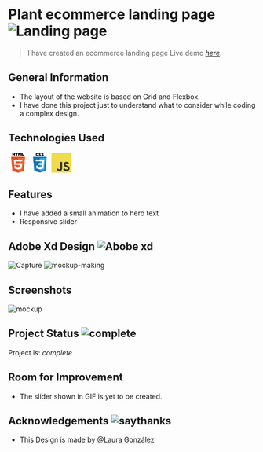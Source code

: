 # Plant ecommerce landing page ![Landing page](https://img.shields.io/badge/Landing-Page-%23FFC0CB) 
> I have created an ecommerce landing page
> Live demo [_here_](https://www.example.com). 

## General Information
- The layout of the website is based on Grid and Flexbox.
- I have done this project just to understand what to consider while coding a complex design.


## Technologies Used
> <p align="center">
  <code><img height="40" src="https://raw.githubusercontent.com/github/explore/80688e429a7d4ef2fca1e82350fe8e3517d3494d/topics/html/html.png"></code> 
  <code><img height="40" src="https://raw.githubusercontent.com/github/explore/80688e429a7d4ef2fca1e82350fe8e3517d3494d/topics/css/css.png"></code> 
  <code><img height="40" src="https://raw.githubusercontent.com/github/explore/80688e429a7d4ef2fca1e82350fe8e3517d3494d/topics/javascript/javascript.png"></code> 
 </p>

## Features
-  I have added a small animation to hero text
-  Responsive slider

## Adobe Xd Design ![Abobe xd](https://img.shields.io/badge/Adobe%20XD-FF61F6?style=plastic&logo=Adobe%20XD&logoColor=white)
![Capture](https://user-images.githubusercontent.com/69894599/122237454-f7c5e280-cedc-11eb-9806-7b927888c717.jpg)
![mockup-making](https://user-images.githubusercontent.com/69894599/122241720-68223300-cee0-11eb-8819-9ae6ce41bda8.gif)


## Screenshots
![mockup](https://user-images.githubusercontent.com/69894599/122244998-f697b400-cee2-11eb-8f65-2f77d2c1f026.jpg)




## Project Status ![complete](https://i.ibb.co/QpNXY4r/output-onlinepngtools-1.png)
Project is:  _complete_


## Room for Improvement
- The slider shown in GIF is yet to be created.


## Acknowledgements ![saythanks](https://img.shields.io/badge/say-thanks-ff69b4.svg)
- This Design is made by [@Laura González](https://dribbble.com/uxdesign_laugon)







